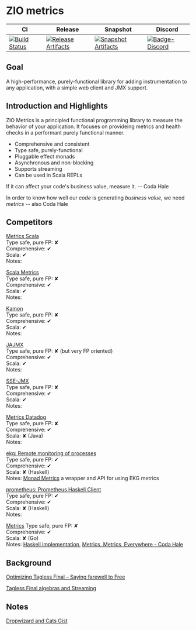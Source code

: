 # ZIO metrics

| CI | Release | Snapshot | Discord |
| --- | --- | --- | --- |
| [![Build Status][Badge-Circle]][Link-Circle] | [![Release Artifacts][Badge-SonatypeReleases]][Link-SonatypeReleases] | [![Snapshot Artifacts][Badge-SonatypeSnapshots]][Link-SonatypeSnapshots] | [![Badge-Discord]][Link-Discord] |

[Badge-SonatypeReleases]: https://img.shields.io/nexus/r/https/oss.sonatype.org/dev.zio/zio-metrics_2.12.svg "Sonatype Releases"
[Badge-SonatypeSnapshots]: https://img.shields.io/nexus/s/https/oss.sonatype.org/dev.zio/zio_metrics_2.12.svg "Sonatype Snapshots"
[Badge-Discord]: https://img.shields.io/discord/629491597070827530?logo=discord "chat on discord"
[Badge-Discord]: https://img.shields.io/discord/629491597070827530?logo=discord "chat on discord"
[Badge-Circle]: https://circleci.com/gh/zio/zio-metrics.svg?style=svg "circleci"
[Link-Circle]: https://circleci.com/gh/zio/zio-metrics "circleci"
[Link-SonatypeReleases]: https://oss.sonatype.org/content/repositories/releases/dev/zio/zio-metrics_2.12/ "Sonatype Releases"
[Link-SonatypeSnapshots]: https://oss.sonatype.org/content/repositories/snapshots/dev/zio/zio-metrics_2.12/ "Sonatype Snapshots"
[Link-Discord]: https://discord.gg/2ccFBr4 "Discord"

## Goal
A high-performance, purely-functional library for adding instrumentation to any application, with a simple web client and JMX support.

## Introduction and Highlights
ZIO Metrics is a principled functional programming library to measure the behavior of your application. It focuses on provideing metrics and health checks in a performant purely functional manner.

* Comprehensive and consistent
* Type safe, purely-functional
* Pluggable effect monads
* Asynchronous and non-blocking
* Supports streaming
* Can be used in Scala REPLs

If it can affect your code's business value, measure it. -- Coda Hale

In order to know how well our *code* is generating *business value*, we need *metrics* -- also Coda Hale


## Competitors
[Metrics Scala](https://github.com/erikvanoosten/metrics-scala)  
Type safe, pure FP: ✘  
Comprehensive: ✔  
Scala: ✔  
Notes:  
  
[Scala Metrics](https://github.com/PagerDuty/scala-metrics)  
Type safe, pure FP: ✘  
Comprehensive: ✔  
Scala: ✔  
Notes:  

[Kamon](http://kamon.io/documentation/1.x/core/basics/metrics/)  
Type safe, pure FP: ✘  
Comprehensive: ✔  
Scala: ✔  
Notes:  

[JAJMX](https://github.com/dacr/jajmx)  
Type safe, pure FP: ✘ (but very FP oriented)  
Comprehensive: ✔  
Scala: ✔  
Notes:  
  
[SSE-JMX](https://github.com/sptz45/sse-jmx)  
Type safe, pure FP: ✘  
Comprehensive: ✔  
Scala: ✔  
Notes:  
  
[Metrics Datadog](https://github.com/coursera/metrics-datadog)  
Type safe, pure FP: ✘  
Comprehensive: ✔  
Scala: ✘ (Java)  
Notes:  
  
[ekg: Remote monitoring of processes](https://hackage.haskell.org/package/ekg)  
Type safe, pure FP: ✔  
Comprehensive: ✔  
Scala: ✘ (Haskell)  
Notes: [Monad Metrics](https://github.com/parsonsmatt/monad-metrics/blob/17546b92b4e7e94279b81afe76fd6daa5f3ff0f8/src/Control/Monad/Metrics/Internal.hs) a wrapper and API for using EKG metrics  

[prometheus: Prometheus Haskell Client](https://hackage.haskell.org/package/prometheus)  
Type safe, pure FP: ✔  
Comprehensive: ✔  
Scala: ✘ (Haskell)  
Notes:  

[Metrics](https://github.com/codahale/metrics)
Type safe, pure FP: ✘  
Comprehensive: ✔  
Scala: ✘ (Go)  
Notes: [Haskell implementation](https://hackage.haskell.org/package/metrics), [Metrics, Metrics, Everywhere - Coda Hale](https://www.youtube.com/watch?v=czes-oa0yik)  


## Background
[Optimizing Tagless Final – Saying farewell to Free](https://typelevel.org/blog/2017/12/27/optimizing-final-tagless.html)  
  
[Tagless Final algebras and Streaming](https://typelevel.org/blog/2018/05/09/tagless-final-streaming.html)  

## Notes
[Dropwizard and Cats Gist](https://gist.github.com/Daenyth/7795133b3471da32d3121fcf30994484)  
